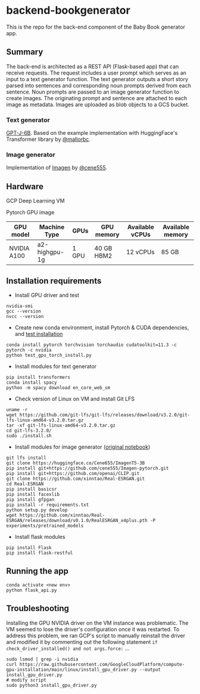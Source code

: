 # backend-bookgenerator
This is the repo for the back-end component of the Baby Book generator app.

## Summary
The back-end is architected as a REST API (Flask-based app) that can receive requests. The request includes a user prompt which serves as an input to a text generator function.  The text generator outputs a short story parsed into sentences and corresponding noun prompts derived from each sentence. Noun prompts are passed to an image generator function to create images. The originating prompt and sentence are attached to each image as metadata. Images are uploaded as blob objects to a GCS bucket.

### Text generator
[GPT-J-6B](https://github.com/kingoflolz/mesh-transformer-jax/). Based on the example implementation with HuggingFace's Transformer library by [@mallorbc](https://github.com/mallorbc/gpt-j-6b).


### Image generator
Implementation of [Imagen](https://imagen.research.google/) by [@cene555](https://github.com/cene555/Imagen-pytorch).


## Hardware 
GCP Deep Learning VM

Pytorch GPU image

| GPU model | Machine Type | GPUs | GPU memory | Available vCPUs | Available memory |
|---------- | ------------ | -----| ---------- | --------------- | ---------------- |
| NVIDIA A100| a2-highgpu-1g |	1 GPU	|40 GB HBM2|	12 vCPUs|	85 GB |


## Installation requirements
- Install GPU driver and test
```
nvidia-smi
gcc --version
nvcc --version
```
- Create new conda environment, install Pytorch & CUDA dependencies, and [test installation](https://stackoverflow.com/a/70946283)
```
conda install pytorch torchvision torchaudio cudatoolkit=11.3 -c pytorch -c nvidia
python test_gpu_torch_install.py 
```
- Install modules for text generator
```
pip install transformers
conda install spacy
python -m spacy download en_core_web_sm
```
-  Check version of Linux on VM and install Git LFS
```
uname -r
wget https://github.com/git-lfs/git-lfs/releases/download/v3.2.0/git-lfs-linux-amd64-v3.2.0.tar.gz
tar -xf git-lfs-linux-amd64-v3.2.0.tar.gz
cd git-lfs-3.2.0/
sudo ./install.sh
```
- Install modules for image generator ([original notebook](https://github.com/cene555/Imagen-pytorch/blob/main/notebooks/Imagen_pytorch_inference_new.ipynb))
```
git lfs install
git clone https://huggingface.co/Cene655/ImagenT5-3B
pip install git+https://github.com/cene555/Imagen-pytorch.git
pip install git+https://github.com/openai/CLIP.git
git clone https://github.com/xinntao/Real-ESRGAN.git
cd Real-ESRGAN
pip install basicsr
pip install facexlib
pip install gfpgan
pip install -r requirements.txt
python setup.py develop
wget https://github.com/xinntao/Real-ESRGAN/releases/download/v0.1.0/RealESRGAN_x4plus.pth -P experiments/pretrained_models
```
- Install flask modules
```
pip install Flask
pip install flask-restful
```
## Running the app
```
conda activate <new env>
python flask_api.py
```

## Troubleshooting
Installing the GPU NVIDIA driver on the VM instance was problematic. The VM seemed to lose the driver's configuration once it was restarted. To address this problem, we ran GCP's script to manually reinstall the driver and modified it by commenting out the following statement `if check_driver_installed() and not args.force:` ...
```
sudo lsmod | grep -i nvidia
curl https://raw.githubusercontent.com/GoogleCloudPlatform/compute-gpu-installation/main/linux/install_gpu_driver.py --output install_gpu_driver.py
# modify script
sudo python3 install_gpu_driver.py
```


